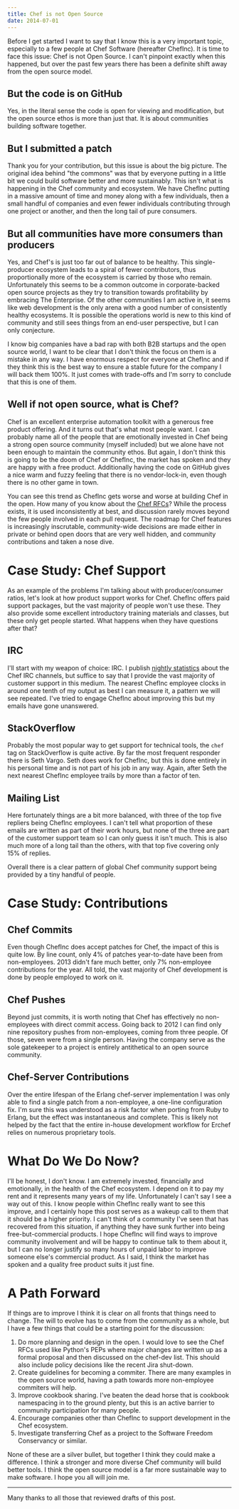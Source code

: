 ```yaml
---
title: Chef is not Open Source
date: 2014-07-01
---
```



Before I get started I want to say that I know this is a very important topic, especially to a few people at Chef Software (hereafter ChefInc). It is time to face this issue: Chef is not Open Source. I can't pinpoint exactly when this happened, but over the past few years there has been a definite shift away from the open source model.

## But the code is on GitHub

Yes, in the literal sense the code is open for viewing and modification, but the open source ethos is more than just that. It is about communities building software together.

## But I submitted a patch

Thank you for your contribution, but this issue is about the big picture. The original idea behind "the commons" was that by everyone putting in a little bit we could build software better and more sustainably. This isn't what is happening in the Chef community and ecosystem. We have ChefInc putting in a massive amount of time and money along with a few individuals, then a small handful of companies and even fewer individuals contributing through one project or another, and then the long tail of pure consumers.

## But all communities have more consumers than producers

Yes, and Chef's is just too far out of balance to be healthy. This single-producer ecosystem leads to a spiral of fewer contributors, thus proportionally more of the ecosystem is carried by those who remain. Unfortunately this seems to be a common outcome in corporate-backed open source projects as they try to transition towards profitability by embracing The Enterprise. Of the other communities I am active in, it seems like web development is the only arena with a good number of consistently healthy ecosystems. It is possible the operations world is new to this kind of community and still sees things from an end-user perspective, but I can only conjecture.

I know big companies have a bad rap with both B2B startups and the open source world, I want to be clear that I don't think the focus on them is a mistake in any way. I have enormous respect for everyone at ChefInc and if they think this is the best way to ensure a stable future for the company I will back them 100%. It just comes with trade-offs and I'm sorry to conclude that this is one of them.

## Well if not open source, what is Chef?

Chef is an excellent enterprise automation toolkit with a generous free product offering. And it turns out that's what most people want. I can probably name all of the people that are emotionally invested in Chef being a strong open source community (myself included) but we alone have not been enough to maintain the community ethos. But again, I don't think this is going to be the doom of Chef or ChefInc, the market has spoken and they are happy with a free product. Additionally having the code on GitHub gives a nice warm and fuzzy feeling that there is no vendor-lock-in, even though there is no other game in town.

You can see this trend as ChefInc gets worse and worse at building Chef in the open. How many of you know about the [Chef RFCs](https://github.com/opscode/chef-rfc)? While the process exists, it is used inconsistently at best, and discussion rarely moves beyond the few people involved in each pull request. The roadmap for Chef features is increasingly inscrutable, community-wide decisions are made either in private or behind open doors that are very well hidden, and community contributions and taken a nose dive.

# Case Study: Chef Support

As an example of the problems I'm talking about with producer/consumer ratios, let's look at how product support works for Chef. ChefInc offers paid support packages, but the vast majority of people won't use these. They also provide some excellent introductory training materials and classes, but these only get people started. What happens when they have questions after that?

## IRC

I'll start with my weapon of choice: IRC. I publish [nightly statistics](https://coderanger.net/irc/month.html) about the Chef IRC channels, but suffice to say that I provide the vast majority of customer support in this medium. The nearest ChefInc employee clocks in around one tenth of my output as best I can measure it, a pattern we will see repeated. I've tried to engage ChefInc about improving this but my emails have gone unanswered.

## StackOverflow

Probably the most popular way to get support for technical tools, the `chef` tag on StackOverflow is quite active. By far the most frequent responder there is Seth Vargo. Seth does work for ChefInc, but this is done entirely in his personal time and is not part of his job in any way. Again, after Seth the next nearest ChefInc employee trails by more than a factor of ten.

## Mailing List

Here fortunately things are a bit more balanced, with three of the top five repliers being ChefInc employees. I can't tell what proportion of these emails are written as part of their work hours, but none of the three are part of the customer support team so I can only guess it isn't much. This is also much more of a long tail than the others, with that top five covering only 15% of replies.

Overall there is a clear pattern of global Chef community support being provided by a tiny handful of people.

# Case Study: Contributions

## Chef Commits

Even though ChefInc does accept patches for Chef, the impact of this is quite low. By line count, only 4% of patches year-to-date have been from non-employees. 2013 didn't fare much better, only 7% non-employee contributions for the year. All told, the vast majority of Chef development is done by people employed to work on it.

## Chef Pushes

Beyond just commits, it is worth noting that Chef has effectively no non-employees with direct commit access. Going back to 2012 I can find only nine repository pushes from non-employees, coming from three people. Of those, seven were from a single person. Having the company serve as the sole gatekeeper to a project is entirely antithetical to an open source community.

## Chef-Server Contributions

Over the entire lifespan of the Erlang chef-server implementation I was only able to find a single patch from a non-employee, a one-line configuration fix. I'm sure this was understood as a risk factor when porting from Ruby to Erlang, but the effect was instantaneous and complete. This is likely not helped by the fact that the entire in-house development workflow for Erchef relies on numerous proprietary tools.

# What Do We Do Now?

I'll be honest, I don't know. I am extremely invested, financially and emotionally, in the health of the Chef ecosystem. I depend on it to pay my rent and it represents many years of my life. Unfortunately I can't say I see a way out of this. I know people within ChefInc really want to see this improve, and I certainly hope this post serves as a wakeup call to them that it should be a higher priority. I can't think of a community I've seen that has recovered from this situation, if anything they have sunk further into being free-but-commercial products. I hope ChefInc will find ways to improve community involvement and will be happy to continue talk to them about it, but I can no longer justify so many hours of unpaid labor to improve someone else's commercial product. As I said, I think the market has spoken and a quality free product suits it just fine.

# A Path Forward

If things are to improve I think it is clear on all fronts that things need to change. The will to evolve has to come from the community as a whole, but I have a few things that could be a starting point for the discussion:

1. Do more planning and design in the open. I would love to see the Chef RFCs used like Python's PEPs where major changes are written up as a formal proposal and then discussed on the chef-dev list. This should also include policy decisions like the recent Jira shut-down.
2. Create guidelines for becoming a commiter. There are many examples in the open source world, having a path towards more non-employee commiters will help.
3. Improve cookbook sharing. I've beaten the dead horse that is cookbook namespacing in to the ground plenty, but this is an active barrier to community participation for many people.
4. Encourage companies other than ChefInc to support development in the Chef ecosystem.
5. Investigate transferring Chef as a project to the Software Freedom Conservancy or similar.

None of these are a silver bullet, but together I think they could make a difference. I think a stronger and more diverse Chef community will build better tools. I think the open source model is a far more sustainable way to make software. I hope you all will join me.

----

Many thanks to all those that reviewed drafts of this post.
